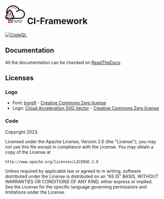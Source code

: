 # ![CIFMW Logo](docs/source/images/logo_cifmw_64.png) CI-Framework
[![CodeQL](https://github.com/openstack-k8s-operators/ci-framework/actions/workflows/codeql.yml/badge.svg)](https://github.com/openstack-k8s-operators/ci-framework/actions/workflows/codeql.yml)

## Documentation
All the documentation can be checked on [ReadTheDocs](https://ci-framework.readthedocs.io/en/latest/).

## Licenses

### Logo
* Font: [borg9](https://www.1001freefonts.com/borg-9.font) - [Creative Commons Zero license](https://creativecommons.org/publicdomain/zero/1.0/)
* Logo: [Cloud Acceleration SVG Vector](https://www.svgrepo.com/svg/530455/cloud-acceleration) - [Creative Commons Zero license](https://creativecommons.org/publicdomain/zero/1.0/)


### Code
Copyright 2023.

Licensed under the Apache License, Version 2.0 (the "License");
you may not use this file except in compliance with the License.
You may obtain a copy of the License at

    http://www.apache.org/licenses/LICENSE-2.0

Unless required by applicable law or agreed to in writing, software
distributed under the License is distributed on an "AS IS" BASIS,
WITHOUT WARRANTIES OR CONDITIONS OF ANY KIND, either express or implied.
See the License for the specific language governing permissions and
limitations under the License.
